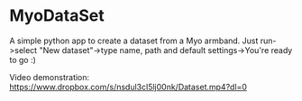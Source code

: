 # MyoDataSet
A simple python app to create a dataset from a Myo armband.
Just run->select "New dataset"->type name, path and default settings->You're ready to go :)

Video demonstration: https://www.dropbox.com/s/nsdul3cl5lj00nk/Dataset.mp4?dl=0

